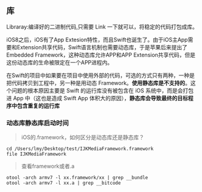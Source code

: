 ## 库

Libraray:编译好的二进制代码,只需要 Link 一下就可以，将稳定的代码打包成库。

iOS8之后，iOS有了App Extesion特性，而且Swift也诞生了。由于iOS主App需要和Extension共享代码，Swift语言机制也需要动态库，于是苹果后来提出了Embedded Framework，这种动态库允许APP和APP Extension共享代码，但是这份动态库的生命被限定在一个APP进程内。



在Swift的项目中如果要在项目中使用外部的代码，可选的方式只有两种，一种是把代码拷贝到工程中，另一种是用动态 Framework。**使用静态库是不支持的**。这个问题的根本原因主要是 Swift 的运行库没有被包含在 iOS 系统中，而是会打包进 App 中（这也是造成 Swift App 体积大的原因），**静态库会导致最终的目标程序中包含重复的运行库**



### 动态库静态库启动时间

> iOS的.framework，如何区分是动态库还是静态库？

```
cd /Users/lmy/Desktop/test/IJKMediaFramework.framework 
file IJKMediaFramework
```

> 查看framework或者.a

```
otool -arch armv7 -l xx.framework/xx | grep __bundle
otool -arch armv7 -l xx.a | grep __bitcode
```

